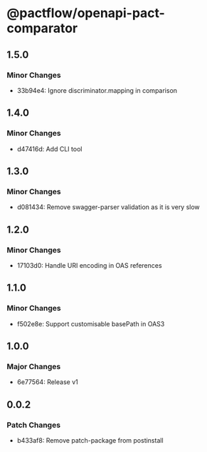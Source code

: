 # @pactflow/openapi-pact-comparator

## 1.5.0

### Minor Changes

- 33b94e4: Ignore discriminator.mapping in comparison

## 1.4.0

### Minor Changes

- d47416d: Add CLI tool

## 1.3.0

### Minor Changes

- d081434: Remove swagger-parser validation as it is very slow

## 1.2.0

### Minor Changes

- 17103d0: Handle URI encoding in OAS references

## 1.1.0

### Minor Changes

- f502e8e: Support customisable basePath in OAS3

## 1.0.0

### Major Changes

- 6e77564: Release v1

## 0.0.2

### Patch Changes

- b433af8: Remove patch-package from postinstall
